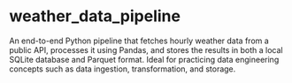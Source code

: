 # weather_data_pipeline
An end-to-end Python pipeline that fetches hourly weather data from a public API, processes it using Pandas, and stores the results in both a local SQLite database and Parquet format. Ideal for practicing data engineering concepts such as data ingestion, transformation, and storage.
